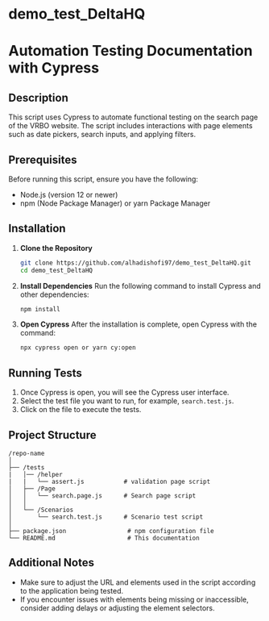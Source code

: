 # demo_test_DeltaHQ

# Automation Testing Documentation with Cypress

## Description
This script uses Cypress to automate functional testing on the search page of the VRBO website. The script includes interactions with page elements such as date pickers, search inputs, and applying filters.

## Prerequisites
Before running this script, ensure you have the following:
- Node.js (version 12 or newer)
- npm (Node Package Manager) or yarn Package Manager

## Installation

1. **Clone the Repository**
   ```bash
   git clone https://github.com/alhadishofi97/demo_test_DeltaHQ.git
   cd demo_test_DeltaHQ
   ```

2. **Install Dependencies**
   Run the following command to install Cypress and other dependencies:
   ```bash
   npm install
   ```

3. **Open Cypress**
   After the installation is complete, open Cypress with the command:
   ```bash
   npx cypress open or yarn cy:open
   ```

## Running Tests

1. Once Cypress is open, you will see the Cypress user interface.
2. Select the test file you want to run, for example, `search.test.js`.
3. Click on the file to execute the tests.

## Project Structure
```
/repo-name
│
├── /tests
|   │── /helper
|   |   └── assert.js           # validation page script
│   ├── /Page
│   │   └── search.page.js      # Search page script
│   │   
│   └── /Scenarios
│       └── search.test.js      # Scenario test script
│
├── package.json                 # npm configuration file
└── README.md                    # This documentation
```

## Additional Notes
- Make sure to adjust the URL and elements used in the script according to the application being tested.
- If you encounter issues with elements being missing or inaccessible, consider adding delays or adjusting the element selectors.

